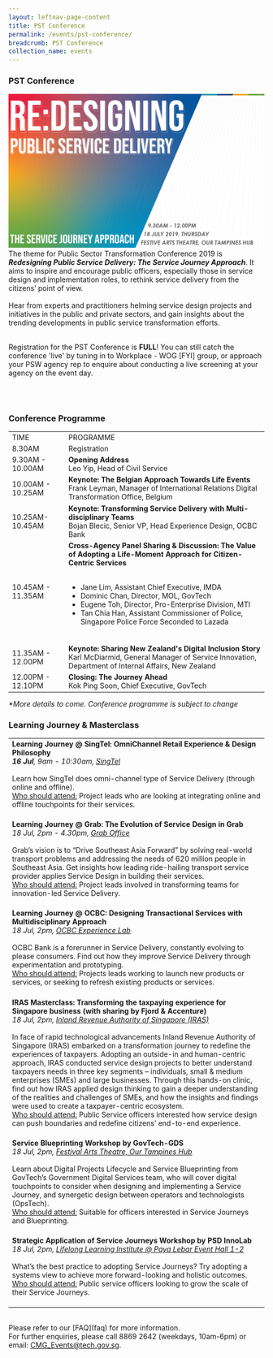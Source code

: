 ```yaml
---
layout: leftnav-page-content
title: PST Conference
permalink: /events/pst-conference/
breadcrumb: PST Conference
collection_name: events
---
```


### PST Conference
![PST Conference](/images/Conference_Banner.png)
<br>
The theme for Public Sector Transformation Conference 2019 is <i><b>Redesigning Public Service Delivery: The Service Journey Approach</b></i>. It aims to inspire and encourage public officers, especially those in service design and implementation roles, to rethink service delivery from the citizens’ point of view.
<br>
<br>
Hear from experts and practitioners helming service design projects and initiatives in the public and private sectors, and  gain insights about the trending developments in public service transformation efforts. 
<br>
<br>
<!-- <a href="https://www.eventbrite.sg/e/public-service-transformation-2019-tickets-61859650881"><img src="/images/sign-up-btn.png" style="width:280px" /> -->

Registration for the PST Conference is <b>FULL</b>! You can still catch the conference 'live' by tuning in to Workplace - WOG [FYI] group, or approach your PSW agency rep to enquire about conducting a live screening at your agency on the event day.

<br>
<br>


### Conference Programme
<!-- Schedule --> 
<table>
  <tr>
    <td>TIME</td>
    <td>PROGRAMME<br>
    </td>
  </tr>
  <tr>
    <td>8.30AM</td>
    <td>Registration</td>
  </tr>
  <tr>
    <td>9.30AM - 10.00AM</td>
    <td><b>Opening Address </b><br>
      Leo Yip, Head of Civil Service</td>
  </tr>
  <tr>
    <td>10.00AM - 10.25AM</td>
    <td><b>Keynote: The Belgian Approach Towards Life Events</b><br> 
   Frank Leyman, Manager of International Relations Digital Transformation Office, Belgium <br>
</td>
  </tr>
  <tr>
    <td>10.25AM-10.45AM</td>
    <td><b>Keynote: Transforming Service Delivery with Multi-disciplinary Teams</b><br>
    Bojan Blecic, Senior VP, Head Experience Design, OCBC Bank
</td>
  </tr>
  <tr>
    <td>10.45AM - 11.35AM</td>
    <td><b>Cross-Agency Panel Sharing & Discussion: The Value of Adopting a Life-Moment Approach for Citizen-Centric Services</b><br>
    <br><ul>
      <li>Jane Lim, Assistant Chief Executive, IMDA<br></li>
      <li>Dominic Chan, Director, MOL, GovTech <br></li>
      <li>Eugene Toh, Director, Pro-Enterprise Division, MTI<br></li>
      <li>Tan Chia Han, Assistant Commissioner of Police, Singapore Police Force Seconded to Lazada<br></li>  
    <br>
    </td>
  </tr>
  <tr>
    <td>11.35AM - 12.00PM</td>
    <td><b>Keynote: Sharing New Zealand's Digital Inclusion Story</b><br>
      Karl McDiarmid, General Manager of Service Innovation, Department of Internal Affairs, New Zealand<br>
    </td>
  </tr>
  <tr>
    <td>12.00PM - 12.10PM</td>
    <td><b>Closing: The Journey Ahead</b><br>
       Kok Ping Soon, Chief Executive, GovTech</td>
  </tr>
</table>
<i>*More details to come. Conference programme is subject to change </i>
<br>


<!-- Speakers --> 
<!--
### Conference Speakers
<table>
  <tr>
    <td>
      <a href="/events/learning-journeys/event-details/event-a"> <img src="/images/Bojan_Bleicic.jpg"/> </a><br>
      <b>Bojan Blecic</b> | Senior VP, Head Experience Design, OCBC Bank <br>
    </td>
    <td>
    <b> Tranforming Service Delivery Model Effectively - How to Adopt SJ Practices Effiectively</b><br>
    <br>
    Bojan is responsible for the design and improvemeny of all major touch points between OCBC and its customers. His current work focuses on delivering effortless banking experiences and spearheading change to create a more customer centric organisation. <br>
    <br>
    Bojan is also a Board member of GovTech, and has been invaluable in providing guidance to the organisation. 
    <br>
    <br>
    </td>
  </tr>
  <tr>
    <td>
      <img src="/images/Dominic_Chan.jpg"/> <br>
      <b>Dominic Chan</b> | Director, Moments of Life, GovTech <br>
    </td>
    <td>
    <b>The Value of Adopting the Service Journey Practice in Singapore - Why Service Journey for Singapore Government?</b><br>
    <br>
    Dominic is Director of Moments of Life at GovTech. <br>
    <br>
    Prior to joining the civil service, Dominic was the Senior Vice President, Operations of PCI Limited. 
    <br>
    </td>
  </tr>
  <tr>
    <td>
      <img src="/images/Kok_Ping_Soon.jpg"/><br>
      <b>Kok Ping Soon</b> | Chief Executive, GovTech<br>
    </td>
    <td>
    Ping Soon is Chief Executive of the GovTech, the lead agency driving Singapore's Smart Nation initiative and public sector digital transformation. <br>
    <br>
    </td>
  </tr>
</table>
<br>
<br>
<br> -->

### Learning Journey & Masterclass
<!-- Learning Journey --> 
<table>
  <tr>
    <td>
      <b>Learning Journey @ SingTel: OmniChannel Retail Experience & Design Philosophy</b><br>
      <i><b>16 Jul</b>, 9am - 10:30am, <a href="https://www.google.com/maps/dir/1.298432,103.8565376/31+Exeter+Rd,+Singtel+Shop+Comcentre,+Comcentre,+239732/@1.297163,103.8387296,15z/data=!3m1!4b1!4m9!4m8!1m1!4e1!1m5!1m1!1s0x31da1990b6d4d0bd:0x846df0099ea6ac80!2m2!1d103.8384311!2d1.2990123">SingTel</a></i>
     <br>
     <br>
    Learn how SingTel does omni-channel type of Service Delivery (through online and offline). <br>
    <u>Who should attend:</u> Project leads who are looking at integrating online and offline touchpoints for their services.
<br>
    <br>
    </td>
  </tr>
  <tr>
    <td>
      <b>Learning Journey @ Grab: The Evolution of Service Design in Grab</b><br>
      <i>18 Jul, 2pm - 4.30pm, <a href="https://www.google.com/maps/dir//grab+office/data=!4m6!4m5!1m1!4e2!1m2!1m1!1s0x31da19110a2628c3:0x8cafbb3afb4ef55c?sa=X&ved=2ahUKEwjX5IHu7J_iAhWab30KHShaBfkQ9RcwAHoECAEQCQ">Grab Office</a></i>
    <br>
    <br>
    Grab’s vision is to “Drive Southeast Asia Forward” by solving real-world transport problems and addressing the needs of 620 million people in Southeast Asia. Get insights how leading ride-hailing transport service provider applies Service Design in building their services. <br>
    <u>Who should attend:</u> Project leads involved in transforming teams for innovation-led Service Delivery. <br>
    <br>
    </td>
  </tr>
  <tr>
    <td>
      <b>Learning Journey @ OCBC: Designing Transactional Services with Multidisciplinary Approach </b><br>
      <i>18 Jul, 2pm, <a href="https://www.google.com/maps/dir/1.294336,103.8508032/The+Open+Vault+@OCBC,+53+New+Bridge+Rd,+%2301-00,+Singapore+059402/@1.291506,103.8467775,17z/data=!3m1!4b1!4m9!4m8!1m1!4e1!1m5!1m1!1s0x31da190a9270ab6f:0xb5e532e76465ecee!2m2!1d103.8469643!2d1.2880859">OCBC Experience Lab</a></i>
    <br>
    <br>
      OCBC Bank is a forerunner in Service Delivery, constantly evolving to please consumers. Find out how they improve Service Delivery through experimentation and prototyping. <br>
      <u>Who should attend:</u> Projects leads working to launch new products or services, or seeking to refresh existing products or services.
      <br>
    <br>
    </td>
  </tr>
  <tr>
    <td>
     <b>IRAS Masterclass: Transforming the taxpaying experience for Singapore business (with sharing by Fjord & Accenture)</b><br>
     <i>18 Jul, 2pm, <a href="https://www.google.com/maps/dir//iras/data=!4m6!4m5!1m1!4e2!1m2!1m1!1s0x31da19e7aa4548a1:0x4531bdf6fbce07e4?sa=X&ved=2ahUKEwi41JL4nNTiAhUQfX0KHU9XDCQQ9RcwFnoECAgQEA">Inland Revenue Authority of Singapore (IRAS)</a></i>
    <br>
    <br>
    In face of rapid technological advancements Inland Revenue Authority of Singapore (IRAS) embarked on a transformation journey to redefine the experiences of taxpayers. Adopting an outside-in and human-centric approach, IRAS conducted service design projects to better understand taxpayers needs in three key segments – individuals, small & medium enterprises (SMEs) and large businesses. Through this hands-on clinic, find out how IRAS applied design thinking to gain a deeper understanding of the realities and challenges of SMEs, and how the insights and findings were used to create a taxpayer-centric ecosystem. <br>
      <u>Who should attend:</u> Public Service officers interested how service design can push boundaries and redefine citizens’ end-to-end experience.
    <br>
    <br>
    </td>
  </tr>
  <tr>
    <td>
      <b>Service Blueprinting Workshop by GovTech-GDS</b><br>
      <i> 18 Jul, 2pm, <a href="https://www.google.com/maps/dir//Our+Tampines+Hub,+1+Tampines+Walk,+Festive+Arts+Theatre,+Singapore+528523/@1.3520896,103.9382944,17z/data=!4m8!4m7!1m0!1m5!1m1!1s0x31da3d12568bcc27:0x22b395ce842fa5d8!2m2!1d103.9404831!2d1.3520896">Festival Arts Theatre, Our Tampines Hub</a></i>
    <br>
     <br>
      Learn about Digital Projects Lifecycle and Service Blueprinting from GovTech’s Government Digital Services team, who will cover digital touchpoints to consider when designing and implementing a Service Journey, and synergetic design between operators and technologists (OpsTech).<br>
      <u>Who should attend:</u> Suitable for officers interested in Service Journeys and Blueprinting.
    <br>
    <br>
    </td>
  </tr>
  <tr>
    <td>
      <b>Strategic Application of Service Journeys Workshop by PSD InnoLab</b><br>
      <i>18 Jul, 2pm, <a href="https://www.google.com/maps/dir/1.298432,103.8565376/Eunos+Road+8,+Lifelong+Learning+Institute,+Singapore/@1.309137,103.8395503,15z/data=!4m9!4m8!1m1!4e1!1m5!1m1!1s0x31da18188d9cbf0f:0x366088767c724265!2m2!1d103.8923139!2d1.3197616">Lifelong Learning Institute @ Paya Lebar Event Hall 1-2</a></i>
    <br>
    <br>
      What’s the best practice to adopting Service Journeys? Try adopting a systems view to achieve more forward-looking and holistic outcomes. <br>
      <u>Who should attend:</u> Public service officers looking to grow the scale of their Service Journeys.
<br>
    <br>
    </td>
  </tr>
</table>

<br> 
Please refer to our [FAQ](faq) for more information. <br>
For further enquiries, please call 8869 2642 (weekdays, 10am-6pm) or email: <a href="mailto:CMG_Events@tech.gov.sg">CMG_Events@tech.gov.sg</a>.<br>
<br>
<br>


